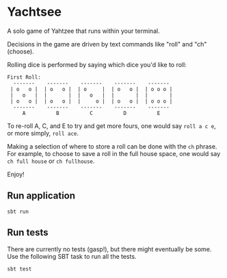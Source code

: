 # Yachtsee

A solo game of Yahtzee that runs within your terminal.

Decisions in the game are driven by text commands like "roll" and "ch" (choose).

Rolling dice is performed by saying which dice you'd like to roll:

```
First Roll:
  -------    -------    -------    -------    -------
 | o   o |  | o   o |  | o     |  | o   o |  | o o o |
 |   o   |  |       |  |   o   |  |       |  |       |
 | o   o |  | o   o |  |     o |  | o   o |  | o o o |
  -------    -------    -------    -------    ------- 
     A          B          C          D          E
```

To re-roll A, C, and E to try and get more fours, one would say `roll a c e`, or more simply, `roll ace`.

Making a selection of where to store a roll can be done with the `ch` phrase.
For example, to choose to save a roll in the full house space, one would say `ch full house` or `ch fullhouse`.

Enjoy!

## Run application

```shell
sbt run
```

## Run tests

There are currently no tests (gasp!), but there might eventually be some.
Use the following SBT task to run all the tests.

```shell
sbt test
```
